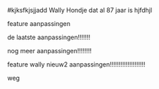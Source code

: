 #kjksfkjsjjadd Wally
Hondje dat al 87 jaar is
hjfdhjl

feature aanpassingen


de laatste aanpassingen!!!!!!!

nog meer aanpassingen!!!!!!!!


feature wally nieuw2 aanpassingen!!!!!!!!!!!!!!!!!!!!


weg